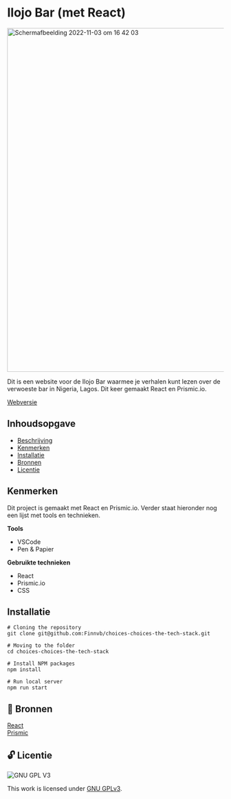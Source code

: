 # Ilojo Bar (met React)

<img width="800" alt="Schermafbeelding 2022-11-03 om 16 42 03" src="https://user-images.githubusercontent.com/26089533/214597797-50cdc55e-6d94-4603-9da1-54ce48fcbd94.png">

Dit is een website voor de Ilojo Bar waarmee je verhalen kunt lezen over de verwoeste bar in Nigeria, Lagos. Dit keer gemaakt React en Prismic.io.

[Webversie](https://choices-choices-the-tech-stack.vercel.app/)

## Inhoudsopgave

  * [Beschrijving](#beschrijving)
  * [Kenmerken](#kenmerken)
  * [Installatie](#installatie)
  * [Bronnen](#bronnen)
  * [Licentie](#licentie)
  
## Kenmerken

Dit project is gemaakt met React en Prismic.io. Verder staat hieronder nog een lijst met tools en technieken.

**Tools**

- VSCode
- Pen & Papier

**Gebruikte technieken**

- React
- Prismic.io
- CSS


## Installatie

```
# Cloning the repository
git clone git@github.com:Finnvb/choices-choices-the-tech-stack.git

# Moving to the folder
cd choices-choices-the-tech-stack

# Install NPM packages
npm install

# Run local server
npm run start

```


## 📖 Bronnen

[React](https://reactjs.org/)
<br>
[Prismic](https://prismic.io/)


## 🔓 Licentie

![GNU GPL V3](https://www.gnu.org/graphics/gplv3-127x51.png)

This work is licensed under [GNU GPLv3](./LICENSE).
